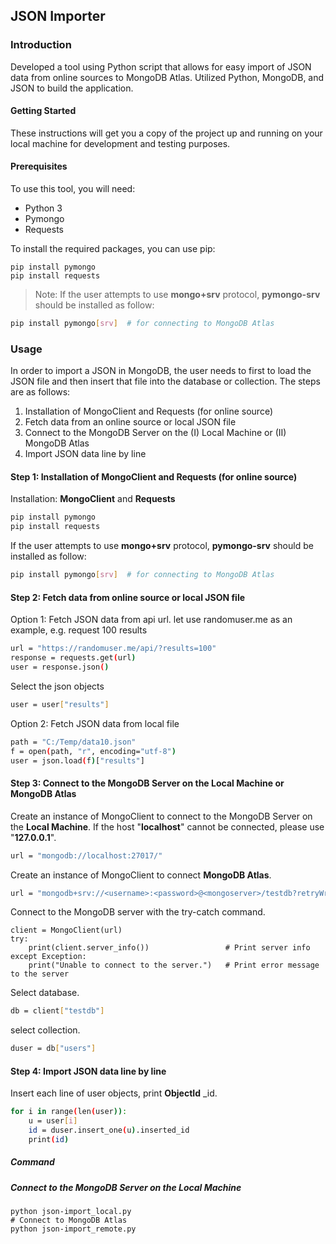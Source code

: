 ## JSON Importer

### Introduction
Developed a tool using Python script that allows for easy import of JSON data from online sources to MongoDB Atlas.
Utilized Python, MongoDB, and JSON to build the application.

#### Getting Started
These instructions will get you a copy of the project up and running on your local machine for development and testing purposes.

#### Prerequisites
To use this tool, you will need:

* Python 3
* Pymongo
* Requests 

To install the required packages, you can use pip:
```
pip install pymongo
pip install requests
```
> Note: 
If the user attempts to use **mongo+srv** protocol, **pymongo-srv** should be installed as follow:
```sh
pip install pymongo[srv]  # for connecting to MongoDB Atlas
```

### Usage

In order to import a JSON in MongoDB, the user needs to first to load the JSON file and then insert that file into the database or collection. The steps are as follows:
1. Installation of MongoClient and Requests (for online source)
2. Fetch data from an online source or local JSON file
3. Connect to the MongoDB Server on the (I) Local Machine or (II) MongoDB Atlas
4. Import JSON data line by line

#### Step 1: Installation of MongoClient and Requests (for online source)
Installation: **MongoClient** and **Requests** 

```sh
pip install pymongo
pip install requests
```
If the user attempts to use **mongo+srv** protocol, **pymongo-srv** should be installed as follow:
```sh
pip install pymongo[srv]  # for connecting to MongoDB Atlas
```

#### Step 2: Fetch data from online source or local JSON file
Option 1: Fetch JSON data from api url. let use randomuser.me as an example, e.g. request 100 results
```sh
url = "https://randomuser.me/api/?results=100"
response = requests.get(url)
user = response.json()
```
Select the json objects 
```sh
user = user["results"] 
```
Option 2: Fetch JSON data from local file
```sh
path = "C:/Temp/data10.json"
f = open(path, "r", encoding="utf-8")
user = json.load(f)["results"]
```
#### Step 3: Connect to the MongoDB Server on the Local Machine or MongoDB Atlas
Create an instance of MongoClient to connect to the MongoDB Server on the **Local Machine**. If the host "**localhost**" cannot be connected, please use "**127.0.0.1**".

```sh
url = "mongodb://localhost:27017/"
```
Create an instance of MongoClient to connect **MongoDB Atlas**.
```sh
url = "mongodb+srv://<username>:<password>@<mongoserver>/testdb?retryWrites=true&w=majority"
```

Connect to the MongoDB server with the try-catch command.
```
client = MongoClient(url)
try:
    print(client.server_info())                 # Print server info
except Exception:
    print("Unable to connect to the server.")   # Print error message to the server
```

Select database.
```sh
db = client["testdb"]
```

select collection.
```sh
duser = db["users"]
```
#### Step 4: Import JSON data line by line
Insert each line of user objects, print **ObjectId** _id.
```sh
for i in range(len(user)):
    u = user[i]
    id = duser.insert_one(u).inserted_id
    print(id)
```
##### Command
##### Connect to the MongoDB Server on the Local Machine
```
python json-import_local.py
# Connect to MongoDB Atlas
python json-import_remote.py
```
